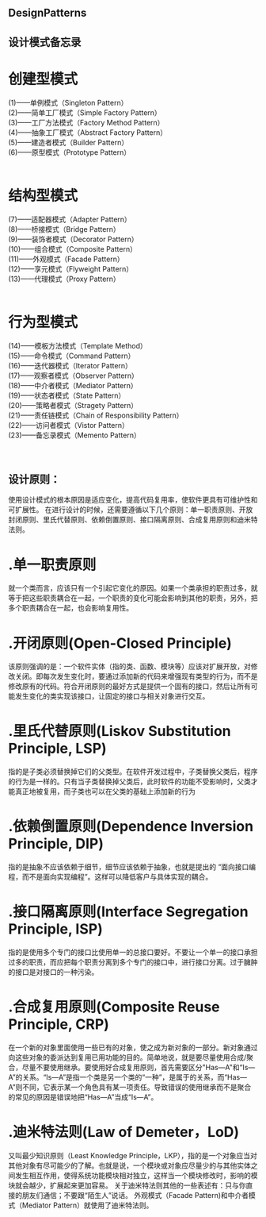 ## DesignPatterns
## 设计模式备忘录

# 创建型模式<br/>
(1)——单例模式（Singleton Pattern）<br/>
(2)——简单工厂模式（Simple Factory Pattern）<br/>
(3)——工厂方法模式（Factory Method Pattern）<br/>
(4)——抽象工厂模式（Abstract Factory Pattern）<br/>
(5)——建造者模式（Builder Pattern）<br/>
(6)——原型模式（Prototype Pattern）<br/>
<br/>
# 结构型模式<br/>
(7)——适配器模式（Adapter Pattern）<br/>
(8)——桥接模式（Bridge Pattern） <br/>
(9)——装饰者模式（Decorator Pattern）<br/>
(10)——组合模式（Composite Pattern）<br/>
(11)——外观模式（Facade Pattern）<br/>
(12)——享元模式（Flyweight Pattern）<br/>
(13)——代理模式（Proxy Pattern）<br/>
<br/>
# 行为型模式<br/>
(14)——模板方法模式（Template Method）<br/>
(15)——命令模式（Command Pattern）<br/>
(16)——迭代器模式（Iterator Pattern）<br/>
(17)——观察者模式（Observer Pattern）<br/>
(18)——中介者模式（Mediator Pattern）<br/>
(19)——状态者模式（State Pattern）<br/>
(20)——策略者模式（Stragety Pattern）<br/>
(21)——责任链模式（Chain of Responsibility Pattern）<br/>
(22)——访问者模式（Vistor Pattern）<br/>
(23)——备忘录模式（Memento Pattern）<br/>
<br/>
<br/>
## 设计原则：
使用设计模式的根本原因是适应变化，提高代码复用率，使软件更具有可维护性和可扩展性。
在进行设计的时候，还需要遵循以下几个原则：单一职责原则、开放封闭原则、里氏代替原则、依赖倒置原则、接口隔离原则、合成复用原则和迪米特法则。

# .单一职责原则
就一个类而言，应该只有一个引起它变化的原因。如果一个类承担的职责过多，就等于把这些职责耦合在一起，一个职责的变化可能会影响到其他的职责，另外，把多个职责耦合在一起，也会影响复用性。

# .开闭原则(Open-Closed Principle)
该原则强调的是：一个软件实体（指的类、函数、模块等）应该对扩展开放，对修改关闭。即每次发生变化时，要通过添加新的代码来增强现有类型的行为，而不是修改原有的代码。符合开闭原则的最好方式是提供一个固有的接口，然后让所有可能发生变化的类实现该接口，让固定的接口与相关对象进行交互。

# .里氏代替原则(Liskov Substitution Principle, LSP)
指的是子类必须替换掉它们的父类型。在软件开发过程中，子类替换父类后，程序的行为是一样的。只有当子类替换掉父类后，此时软件的功能不受影响时，父类才能真正地被复用，而子类也可以在父类的基础上添加新的行为

# .依赖倒置原则(Dependence Inversion Principle, DIP)
指的是抽象不应该依赖于细节，细节应该依赖于抽象，也就是提出的 “面向接口编程，而不是面向实现编程”。这样可以降低客户与具体实现的耦合。

# .接口隔离原则(Interface Segregation Principle, ISP)
指的是使用多个专门的接口比使用单一的总接口要好。不要让一个单一的接口承担过多的职责，而应把每个职责分离到多个专门的接口中，进行接口分离。过于臃肿的接口是对接口的一种污染。

# .合成复用原则(Composite Reuse Principle, CRP)
在一个新的对象里面使用一些已有的对象，使之成为新对象的一部分。新对象通过向这些对象的委派达到复用已用功能的目的。简单地说，就是要尽量使用合成/聚合，尽量不要使用继承。要使用好合成复用原则，首先需要区分"Has—A"和“Is—A”的关系。“Is—A”是指一个类是另一个类的“一种”，是属于的关系，而“Has—A”则不同，它表示某一个角色具有某一项责任。导致错误的使用继承而不是聚合的常见的原因是错误地把“Has—A”当成“Is—A”。

# .迪米特法则(Law of Demeter，LoD)
又叫最少知识原则（Least Knowledge Principle，LKP），指的是一个对象应当对其他对象有尽可能少的了解。也就是说，一个模块或对象应尽量少的与其他实体之间发生相互作用，使得系统功能模块相对独立，这样当一个模块修改时，影响的模块就会越少，扩展起来更加容易。
关于迪米特法则其他的一些表述有：只与你直接的朋友们通信；不要跟“陌生人”说话。
外观模式（Facade Pattern)和中介者模式（Mediator Pattern）就使用了迪米特法则。




